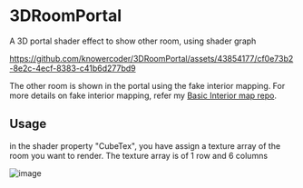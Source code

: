 # 3DRoomPortal
A 3D portal shader effect to show other room, using shader graph

https://github.com/knowercoder/3DRoomPortal/assets/43854177/cf0e73b2-8e2c-4ecf-8383-c41b6d277bd9

The other room is shown in the portal using the fake interior mapping. For more details on fake interior mapping, refer my [Basic Interior map repo](https://github.com/knowercoder/BasicInteriorMap). 

## Usage
in the shader property "CubeTex", you have assign a texture array of the room you want to render. The texture array is of 1 row and 6 columns

![image](https://github.com/knowercoder/3DRoomPortal/assets/43854177/5c772450-d5f7-4290-a543-b81f364c3851)

